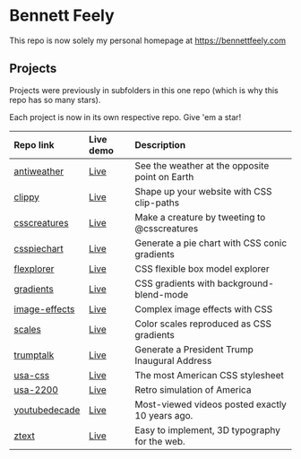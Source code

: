 # Bennett Feely

This repo is now solely my personal homepage at https://bennettfeely.com

## Projects

Projects were previously in subfolders in this one repo (which is why this repo has so many stars).

Each project is now in its own respective repo. Give 'em a star!

| Repo link                                                      | Live demo                                      | Description                                     |
| :------------------------------------------------------------- | :--------------------------------------------- | :---------------------------------------------- |
| [antiweather](https://github.com/bennettfeely/antiweather)     | [Live](https://bennettfeely.com/antiweather)   | See the weather at the opposite point on Earth  |
| [clippy](https://github.com/bennettfeely/clippy)               | [Live](https://bennettfeely.com/clippy)        | Shape up your website with CSS clip-paths       |
| [csscreatures](https://github.com/bennettfeely/csscreatures)   | [Live](https://bennettfeely.com/csscreatures)  | Make a creature by tweeting to @csscreatures    |
| [csspiechart](https://github.com/bennettfeely/csspiechart)     | [Live](https://bennettfeely.com/csspiechart)   | Generate a pie chart with CSS conic gradients   |
| [flexplorer](https://github.com/bennettfeely/flexplorer)       | [Live](https://bennettfeely.com/flexplorer)    | CSS flexible box model explorer                 |
| [gradients](https://github.com/bennettfeely/gradients)         | [Live](https://bennettfeely.com/gradients)     | CSS gradients with background-blend-mode        |
| [image-effects](https://github.com/bennettfeely/image-effects) | [Live](https://bennettfeely.com/image-effects) | Complex image effects with CSS                  |
| [scales](https://github.com/bennettfeely/scales)               | [Live](https://bennettfeely.com/scales)        | Color scales reproduced as CSS gradients        |
| [trumptalk](https://github.com/bennettfeely/trumptalk)         | [Live](https://bennettfeely.com/trumptalk)     | Generate a President Trump Inaugural Address    |
| [usa-css](https://github.com/bennettfeely/usa-css)             | [Live](https://bennettfeely.com/usacss)        | The most American CSS stylesheet                |
| [usa-2200](https://github.com/bennettfeely/usa-2200)           | [Live](https://usa2200.netlify.app/)           | Retro simulation of America                     |
| [youtubedecade](https://github.com/bennettfeely/youtubedecade) | [Live](https://bennettfeely.com/youtubedecade) | Most-viewed videos posted exactly 10 years ago. |
| [ztext](https://github.com/bennettfeely/ztext)                 | [Live](https://bennettfeely.com/ztext)         | Easy to implement, 3D typography for the web.   |
